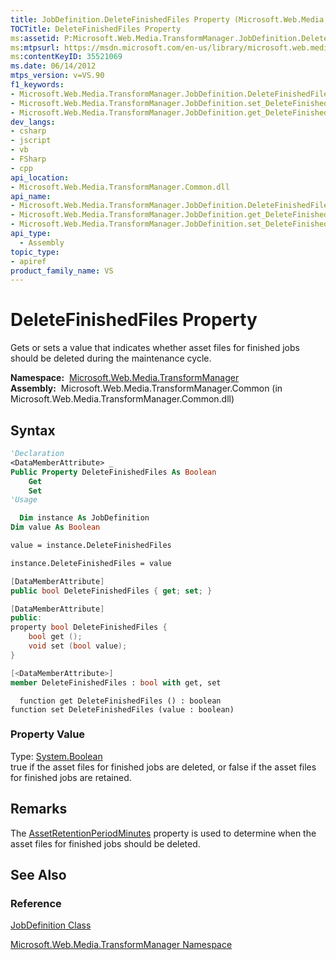 ```yaml
---
title: JobDefinition.DeleteFinishedFiles Property (Microsoft.Web.Media.TransformManager)
TOCTitle: DeleteFinishedFiles Property
ms:assetid: P:Microsoft.Web.Media.TransformManager.JobDefinition.DeleteFinishedFiles
ms:mtpsurl: https://msdn.microsoft.com/en-us/library/microsoft.web.media.transformmanager.jobdefinition.deletefinishedfiles(v=VS.90)
ms:contentKeyID: 35521069
ms.date: 06/14/2012
mtps_version: v=VS.90
f1_keywords:
- Microsoft.Web.Media.TransformManager.JobDefinition.DeleteFinishedFiles
- Microsoft.Web.Media.TransformManager.JobDefinition.set_DeleteFinishedFiles
- Microsoft.Web.Media.TransformManager.JobDefinition.get_DeleteFinishedFiles
dev_langs:
- csharp
- jscript
- vb
- FSharp
- cpp
api_location:
- Microsoft.Web.Media.TransformManager.Common.dll
api_name:
- Microsoft.Web.Media.TransformManager.JobDefinition.DeleteFinishedFiles
- Microsoft.Web.Media.TransformManager.JobDefinition.get_DeleteFinishedFiles
- Microsoft.Web.Media.TransformManager.JobDefinition.set_DeleteFinishedFiles
api_type:
  - Assembly
topic_type:
- apiref
product_family_name: VS
---
```


# DeleteFinishedFiles Property

Gets or sets a value that indicates whether asset files for finished jobs should be deleted during the maintenance cycle.

**Namespace:**  [Microsoft.Web.Media.TransformManager](microsoft-web-media-transformmanager-namespace.md)  
**Assembly:**  Microsoft.Web.Media.TransformManager.Common (in Microsoft.Web.Media.TransformManager.Common.dll)

## Syntax

```vb
'Declaration
<DataMemberAttribute> _
Public Property DeleteFinishedFiles As Boolean
    Get
    Set
'Usage

  Dim instance As JobDefinition
Dim value As Boolean

value = instance.DeleteFinishedFiles

instance.DeleteFinishedFiles = value
```

```csharp
[DataMemberAttribute]
public bool DeleteFinishedFiles { get; set; }
```

```cpp
[DataMemberAttribute]
public:
property bool DeleteFinishedFiles {
    bool get ();
    void set (bool value);
}
```

``` fsharp
[<DataMemberAttribute>]
member DeleteFinishedFiles : bool with get, set
```

```jscript
  function get DeleteFinishedFiles () : boolean
function set DeleteFinishedFiles (value : boolean)
```

### Property Value

Type: [System.Boolean](https://msdn.microsoft.com/library/a28wyd50)  
true if the asset files for finished jobs are deleted, or false if the asset files for finished jobs are retained.  

## Remarks

The [AssetRetentionPeriodMinutes](jobdefinition-assetretentionperiodminutes-property-microsoft-web-media-transformmanager.md) property is used to determine when the asset files for finished jobs should be deleted.

## See Also

### Reference

[JobDefinition Class](jobdefinition-class-microsoft-web-media-transformmanager.md)

[Microsoft.Web.Media.TransformManager Namespace](microsoft-web-media-transformmanager-namespace.md)


